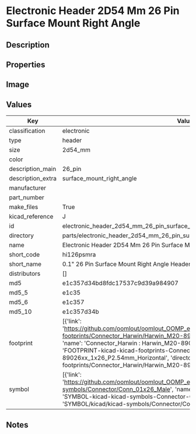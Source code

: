 # Electronic Header 2D54 Mm 26 Pin Surface Mount Right Angle

## Description

## Properties


## Image


## Values

| Key | Value |
| --- | --- |
| classification | electronic |
| type | header |
| size | 2d54_mm |
| color |  |
| description_main | 26_pin |
| description_extra | surface_mount_right_angle |
| manufacturer |  |
| part_number |  |
| make_files | True |
| kicad_reference | J |
| id | electronic_header_2d54_mm_26_pin_surface_mount_right_angle |
| directory | parts/electronic_header_2d54_mm_26_pin_surface_mount_right_angle |
| name | Electronic Header 2D54 Mm 26 Pin Surface Mount Right Angle |
| short_code | hi126psmra |
| short_name | 0.1" 26 Pin Surface Mount Right Angle Header |
| distributors | [] |
| md5 | e1c357d34bd8fdc17537c9d39a984907 |
| md5_5 | e1c35 |
| md5_6 | e1c357 |
| md5_10 | e1c357d34b |
| footprint | [{'link': 'https://github.com/oomlout/oomlout_OOMP_eda_V2/tree/main/FOOTPRINT/kicad/kicad-footprints/Connector_Harwin/Harwin_M20-89026xx_1x26_P2.54mm_Horizontal', 'name': 'Connector_Harwin : Harwin_M20-89026xx_1x26_P2.54mm_Horizontal', 'id': 'FOOTPRINT-kicad-kicad-footprints-Connector_Harwin-Harwin_M20-89026xx_1x26_P2.54mm_Horizontal', 'directory': 'FOOTPRINT/kicad/kicad-footprints/Connector_Harwin/Harwin_M20-89026xx_1x26_P2.54mm_Horizontal/'}] |
| symbol | [{'link': 'https://github.com/oomlout/oomlout_OOMP_eda_V2/tree/main/SYMBOL/kicad/kicad-symbols/Connector/Conn_01x26_Male', 'name': 'Connector : Conn_01x26_Male', 'id': 'SYMBOL-kicad-kicad-symbols-Connector-Conn_01x26_Male', 'directory': 'SYMBOL/kicad/kicad-symbols/Connector/Conn_01x26_Male/'}] |

## Notes

